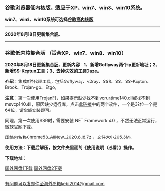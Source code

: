 ### 谷歌浏览器低内核版，适应于XP、win7、win8、win10系统。

**win7、win8、win10系统可选择[谷歌高内核版](https://github.com/Alvin9999/new-pac/wiki/%E9%AB%98%E5%86%85%E6%A0%B8%E7%89%88)**

***

**2020年8月18日更新集合版。**

***

### 谷歌低内核集合版 （适合XP、win7、win8、win10）

**2020年8月18日更新集合版，更新内容：1、新增Goflyway两个ip更新地址；2、新增SS-Kcptun工具；3、去掉失效的工具Daze。**

**介绍**：集成8种代理工具，包括Goflyway、v2ray、SSR、SS、SS-Kcptun、Brook、Trojan-go、Etgo。

**注意**：第一次使用Trojan时，如果提示缺少找不到vcruntime140.dll或找不到msvcp140.dll，原因缺少运行库，点击[此链接](https://www.microsoft.com/en-us/download/details.aspx?id=48145)中的两个软件，一个是32位一个是64位，请全部安装即可。

同理，第一次使用SSR时，需要安装 NET Framework 4.0 ，不然无法正常运行，[微软官网](https://www.microsoft.com/zh-cn/download/details.aspx?id=17718)下载。

压缩包名称Chrome53_AllNew_2020.8.18.7z ，文件大小205.3M。

**使用方法：下载后解压，按文件夹里面的《使用说明（必看）》操作。**

**下载地址：**

[国外网盘1下载](https://tr71.free4444.xyz/Chrome53_AllNew_2020.8.18.7z) 
[国外网盘2下载](https://tr61.free4444.xyz/Chrome53_AllNew_2020.8.18.7z) 

***

有问题可以发邮件至海外邮箱kebi2014@gmail.com
